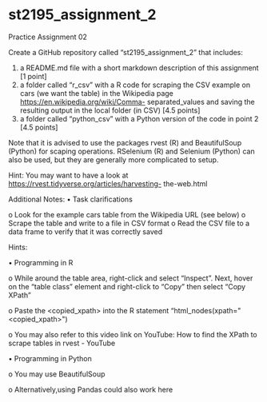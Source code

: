 # st2195_assignment_2
Practice Assignment 02

Create a GitHub repository called “st2195_assignment_2” that includes:
1. a README.md file with a short markdown description of this assignment [1 point]
2. a folder called “r_csv” with a R code for scraping the CSV example on cars (we want the table) in the Wikipedia page https://en.wikipedia.org/wiki/Comma- separated_values and saving the resulting output in the local folder (in CSV) [4.5 points]
3. a folder called “python_csv” with a Python version of the code in point 2 [4.5 points]

Note that it is advised to use the packages rvest (R) and BeautifulSoup (Python) for scaping operations. RSelenium (R) and Selenium (Python) can also be used, but they are generally more complicated to setup.

Hint: You may want to have a look at https://rvest.tidyverse.org/articles/harvesting- the-web.html

Additional Notes:
• Task clarifications

o Look for the example cars table from the Wikipedia URL (see below)
o Scrape the table and write to a file in CSV format
o Read the CSV file to a data frame to verify that it was correctly saved

Hints:

• Programming in R

o While around the table area, right-click and select “Inspect”. Next, hover on the “table class” element and right-click to “Copy” then select “Copy XPath”

o Paste the <copied_xpath> into the R statement “html_nodes(xpath="<copied_xpath>")

o You may also refer to this video link on YouTube: How to find the XPath to scrape tables in rvest - YouTube

• Programming in Python

o You may use BeautifulSoup

o Alternatively,using Pandas could also work here
